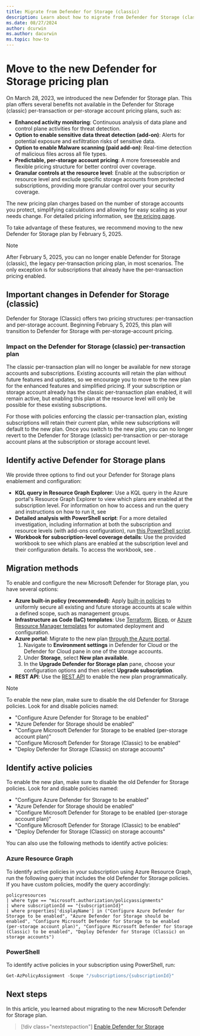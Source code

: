 ```yaml
---
title: Migrate from Defender for Storage (classic)
description: Learn about how to migrate from Defender for Storage (classic) to the new Defender for Storage plan to take advantage of its enhanced capabilities and pricing.
ms.date: 08/27/2024
author: dcurwin
ms.author: dacurwin
ms.topic: how-to
---
```


# Move to the new Defender for Storage pricing plan

On March 28, 2023, we introduced the new Defender for Storage plan. This plan offers several benefits not available in the Defender for Storage (classic) per-transaction or per-storage account pricing plans, such as:

- **Enhanced activity monitoring**: Continuous analysis of data plane and control plane activities for threat detection.
- **Option to enable sensitive data threat detection (add-on)**: Alerts for potential exposure and exfiltration risks of sensitive data.
- **Option to enable Malware scanning (paid add-on)**: Real-time detection of malicious files across all file types.
- **Predictable, per-storage account pricing**: A more foreseeable and flexible pricing structure for better control over coverage.
- **Granular controls at the resource level**: Enable at the subscription or resource level and exclude specific storage accounts from protected subscriptions, providing more granular control over your security coverage.

The new pricing plan charges based on the number of storage accounts you protect, simplifying calculations and allowing for easy scaling as your needs change. For detailed pricing information, see [the pricing page](https://azure.microsoft.com/pricing/details/defender-for-cloud/).

To take advantage of these features, we recommend moving to the new Defender for Storage plan by February 5, 2025.

> [!NOTE]
> After February 5, 2025, you can no longer enable Defender for Storage (classic), the legacy per-transaction pricing plan, in most scenarios. The only exception is for subscriptions that already have the per-transaction pricing enabled.

## Important changes in Defender for Storage (classic)

Defender for Storage (Classic) offers two pricing structures: per-transaction and per-storage account. Beginning February 5, 2025, this plan will transition to Defender for Storage with per-storage-account pricing.

### Impact on the Defender for Storage (classic) per-transaction plan

The classic per-transaction plan will no longer be available for new storage accounts and subscriptions. Existing accounts will retain the plan without future features and updates, so we encourage you to move to the new plan for the enhanced features and simplified pricing. If your subscription or storage account already has the classic per-transaction plan enabled, it will remain active, but enabling this plan at the resource level will only be possible for these existing subscriptions.

For those with policies enforcing the classic per-transaction plan, existing subscriptions will retain their current plan, while new subscriptions will default to the new plan. Once you switch to the new plan, you can no longer revert to the Defender for Storage (classic) per-transaction or per-storage account plans at the subscription or storage account level.

## Identify active Defender for Storage plans

We provide three options to find out your Defender for Storage plans enablement and configuration:

- **KQL query in Resource Graph Explorer**: Use a KQL query in the Azure portal's Resource Graph Explorer to view which plans are enabled at the subscription level. For information on how to access and run the query and instructions on how to run it, see []()
- **Detailed analysis with PowerShell script**: For a more detailed investigation, including information at both the subscription and resource levels (with add-ons configuration), run [this PowerShell script](https://github.com/Azure/Microsoft-Defender-for-Cloud/blob/main/Powershell%20scripts/Analyze%20Defender%20For%20Storage%20Configuration/Analyze-DefenderForStorageConfig.ps1).
- **Workbook for subscription-level coverage details**: Use the provided workbook to see which plans are enabled at the subscription level and their configuration details. To access the workbook, see []().

## Migration methods

To enable and configure the new Microsoft Defender for Storage plan, you have several options:

- **Azure built-in policy (recommended)**: Apply [built-in policies](defender-for-storage-policy-enablement.md) to uniformly secure all existing and future storage accounts at scale within a defined scope, such as management groups.
- **Infrastructure as Code (IaC) templates**: Use [Terraform](defender-for-storage-infrastructure-as-code-enablement.md#terraform-template), [Bicep](defender-for-storage-infrastructure-as-code-enablement.md#bicep-template), or [Azure Resource Manager templates](defender-for-storage-infrastructure-as-code-enablement.md#azure-resource-manager-template) for automated deployment and configuration.
- **Azure portal**: Migrate to the new plan [through the Azure portal](defender-for-storage-azure-portal-enablement.md).
    1. Navigate to **Environment settings** in Defender for Cloud or the Defender for Cloud pane in one of the storage accounts.
    1. Under **Storage**, select **New plan available**.
    1. In the **Upgrade Defender for Storage plan** pane, choose your configuration options and then select **Upgrade subscription**.
- **REST API**: Use the [REST API](defender-for-storage-rest-api-enablement.md) to enable the new plan programmatically.

> [!NOTE]
> To enable the new plan, make sure to disable the old Defender for Storage policies. Look for and disable policies named:
>
> - "Configure Azure Defender for Storage to be enabled"
> - "Azure Defender for Storage should be enabled"
> - "Configure Microsoft Defender for Storage to be enabled (per-storage account plan)"
> - "Configure Microsoft Defender for Storage (Classic) to be enabled"
> - "Deploy Defender for Storage (Classic) on storage accounts"

## Identify active policies

To enable the new plan, make sure to disable the old Defender for Storage policies. Look for and disable policies named:

- "Configure Azure Defender for Storage to be enabled"
- "Azure Defender for Storage should be enabled"
- "Configure Microsoft Defender for Storage to be enabled (per-storage account plan)"
- "Configure Microsoft Defender for Storage (Classic) to be enabled"
- "Deploy Defender for Storage (Classic) on storage accounts"

You can also use the following methods to identify active policies:

### Azure Resource Graph

To identify active policies in your subscription using Azure Resource Graph, run the following query that includes the old Defender for Storage policies. If you have custom policies, modify the query accordingly:

```kusto
policyresources
| where type == "microsoft.authorization/policyassignments"
| where subscriptionId == "{subscriptionId}"
| where properties['displayName'] in ("Configure Azure Defender for Storage to be enabled", "Azure Defender for Storage should be enabled", "Configure Microsoft Defender for Storage to be enabled (per-storage account plan)", "Configure Microsoft Defender for Storage (Classic) to be enabled", "Deploy Defender for Storage (Classic) on storage accounts")
```

### PowerShell

To identify active policies in your subscription using PowerShell, run:

```powershell
Get-AzPolicyAssignment -Scope "/subscriptions/{subscriptionId}"
```

## Next steps

In this article, you learned about migrating to the new Microsoft Defender for Storage plan.

> [!div class="nextstepaction"]
> [Enable Defender for Storage](enable-enhanced-security.md)
